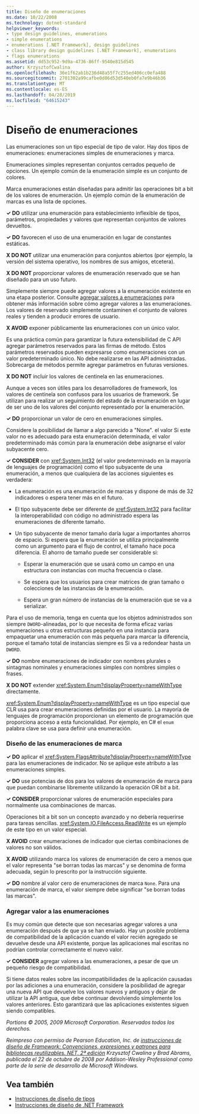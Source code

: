 ```yaml
---
title: Diseño de enumeraciones
ms.date: 10/22/2008
ms.technology: dotnet-standard
helpviewer_keywords:
- type design guidelines, enumerations
- simple enumerations
- enumerations [.NET Framework], design guidelines
- class library design guidelines [.NET Framework], enumerations
- flags enumerations
ms.assetid: dd53c952-9d9a-4736-86ff-9540e815d545
author: KrzysztofCwalina
ms.openlocfilehash: 36e1f62ab1b236d48a55f7c255ed406cc0efa488
ms.sourcegitcommit: 2701302a99cafbe0d86d53d540eb0fa7e9b46b36
ms.translationtype: MT
ms.contentlocale: es-ES
ms.lasthandoff: 04/28/2019
ms.locfileid: "64615243"
---
```

# <a name="enum-design"></a>Diseño de enumeraciones
Las enumeraciones son un tipo especial de tipo de valor. Hay dos tipos de enumeraciones: enumeraciones simples de enumeraciones y marca.  
  
 Enumeraciones simples representan conjuntos cerrados pequeño de opciones. Un ejemplo común de la enumeración simple es un conjunto de colores.  
  
 Marca enumeraciones están diseñadas para admitir las operaciones bit a bit de los valores de enumeración. Un ejemplo común de la enumeración de marcas es una lista de opciones.  
  
 **✓ DO** utilizar una enumeración para establecimiento inflexible de tipos, parámetros, propiedades y valores que representan conjuntos de valores devueltos.  
  
 **✓ DO** favorecen el uso de una enumeración en lugar de constantes estáticas.  
  
 **X DO NOT** utilizar una enumeración para conjuntos abiertos (por ejemplo, la versión del sistema operativo, los nombres de sus amigos, etcetera).  
  
 **X DO NOT** proporcionar valores de enumeración reservado que se han diseñado para un uso futuro.  
  
 Simplemente siempre puede agregar valores a la enumeración existente en una etapa posterior. Consulte [agregar valores a enumeraciones](#add_value) para obtener más información sobre cómo agregar valores a las enumeraciones. Los valores de reservado simplemente contaminen el conjunto de valores reales y tienden a producir errores de usuario.  
  
 **X AVOID** exponer públicamente las enumeraciones con un único valor.  
  
 Es una práctica común para garantizar la futura extensibilidad de C API agregar parámetros reservados para las firmas de método. Estos parámetros reservados pueden expresarse como enumeraciones con un valor predeterminado único. No debe realizarse en las API administradas. Sobrecarga de métodos permite agregar parámetros en futuras versiones.  
  
 **X DO NOT** incluir los valores de centinela en las enumeraciones.  
  
 Aunque a veces son útiles para los desarrolladores de framework, los valores de centinela son confusos para los usuarios de framework. Se utilizan para realizar un seguimiento del estado de la enumeración en lugar de ser uno de los valores del conjunto representado por la enumeración.  
  
 **✓ DO** proporcionar un valor de cero en enumeraciones simples.  
  
 Considere la posibilidad de llamar a algo parecido a "None". el valor Si este valor no es adecuado para esta enumeración determinada, el valor predeterminado más común para la enumeración debe asignarse el valor subyacente cero.  
  
 **✓ CONSIDER** con <xref:System.Int32> (el valor predeterminado en la mayoría de lenguajes de programación) como el tipo subyacente de una enumeración, a menos que cualquiera de las acciones siguientes es verdadera:  
  
- La enumeración es una enumeración de marcas y dispone de más de 32 indicadores o espera tener más en el futuro.  
  
- El tipo subyacente debe ser diferente de <xref:System.Int32> para facilitar la interoperabilidad con código no administrado espera las enumeraciones de diferente tamaño.  
  
- Un tipo subyacente de menor tamaño daría lugar a importantes ahorros de espacio. Si espera que la enumeración se utiliza principalmente como un argumento para el flujo de control, el tamaño hace poca diferencia. El ahorro de tamaño puede ser considerable si:  
  
    - Esperar la enumeración que se usará como un campo en una estructura con instancias con mucha frecuencia o clase.  
  
    - Se espera que los usuarios para crear matrices de gran tamaño o colecciones de las instancias de la enumeración.  
  
    - Espera un gran número de instancias de la enumeración que se va a serializar.  
  
 Para el uso de memoria, tenga en cuenta que los objetos administrados son siempre `DWORD`-alineadas, por lo que necesita de forma eficaz varias enumeraciones u otras estructuras pequeño en una instancia para empaquetar una enumeración con más pequeña para marcar la diferencia, porque el tamaño total de instancias siempre es Si va a redondear hasta un `DWORD`.  
  
 **✓ DO** nombre enumeraciones de indicador con nombres plurales o sintagmas nominales y enumeraciones simples con nombres simples o frases.  
  
 **X DO NOT** extender <xref:System.Enum?displayProperty=nameWithType> directamente.  
  
 <xref:System.Enum?displayProperty=nameWithType> es un tipo especial que CLR usa para crear enumeraciones definidas por el usuario. La mayoría de lenguajes de programación proporcionan un elemento de programación que proporciona acceso a esta funcionalidad. Por ejemplo, en C# el `enum` palabra clave se usa para definir una enumeración.  
  
<a name="design"></a>   
### <a name="designing-flag-enums"></a>Diseño de las enumeraciones de marca  
 **✓ DO** aplicar el <xref:System.FlagsAttribute?displayProperty=nameWithType> para las enumeraciones de indicador. No se aplique este atributo a las enumeraciones simples.  
  
 **✓ DO** use potencias de dos para los valores de enumeración de marca para que puedan combinarse libremente utilizando la operación OR bit a bit.  
  
 **✓ CONSIDER** proporcionar valores de enumeración especiales para normalmente usa combinaciones de marcas.  
  
 Operaciones bit a bit son un concepto avanzado y no debería requerirse para tareas sencillas. <xref:System.IO.FileAccess.ReadWrite> es un ejemplo de este tipo en un valor especial.  
  
 **X AVOID** crear enumeraciones de indicador que ciertas combinaciones de valores no son válidos.  
  
 **X AVOID** utilizando marca los valores de enumeración de cero a menos que el valor representa "se borran todas las marcas" y se denomina de forma adecuada, según lo prescrito por la instrucción siguiente.  
  
 **✓ DO** nombre al valor cero de enumeraciones de marca `None`. Para una enumeración de marca, el valor siempre debe significar "se borran todas las marcas".  
  
<a name="add_value"></a>   
### <a name="adding-value-to-enums"></a>Agregar valor a las enumeraciones  
 Es muy común que detecte que son necesarias agregar valores a una enumeración después de que ya se han enviado. Hay un posible problema de compatibilidad de la aplicación cuando el valor recién agregado se devuelve desde una API existente, porque las aplicaciones mal escritas no podrían controlar correctamente el nuevo valor.  
  
 **✓ CONSIDER** agregar valores a las enumeraciones, a pesar de que un pequeño riesgo de compatibilidad.  
  
 Si tiene datos reales sobre las incompatibilidades de la aplicación causadas por las adiciones a una enumeración, considere la posibilidad de agregar una nueva API que devuelve los valores nuevos y antiguos y dejar de utilizar la API antigua, que debe continuar devolviendo simplemente los valores anteriores. Esto garantizará que las aplicaciones existentes siguen siendo compatibles.  
  
 *Portions © 2005, 2009 Microsoft Corporation. Reservados todos los derechos.*  
  
 *Reimpreso con permiso de Pearson Education, Inc. de [instrucciones de diseño de Framework: Convenciones, expresiones y patrones para bibliotecas reutilizables. NET, 2ª edición](https://www.informit.com/store/framework-design-guidelines-conventions-idioms-and-9780321545619) Krzysztof Cwalina y Brad Abrams, publicada el 22 de octubre de 2008 por Addison-Wesley Professional como parte de la serie de desarrollo de Microsoft Windows.*  
  
## <a name="see-also"></a>Vea también

- [Instrucciones de diseño de tipos](../../../docs/standard/design-guidelines/type.md)
- [Instrucciones de diseño de .NET Framework](../../../docs/standard/design-guidelines/index.md)
